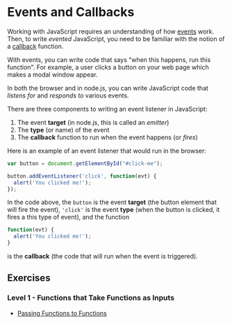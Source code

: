 # Events and Callbacks

Working with JavaScript requires an understanding of how
[events](http://glossary.codeunion.io/event) work. Then, to write _evented_
JavaScript, you need to be familiar with the notion of a
[callback](http://glossary.codeunion.io/callback) function.

With events, you can write code that says "when this happens, run this
function". For example, a user clicks a button on your web page which makes a
modal window appear.

In both the browser and in node.js, you can write JavaScript code that _listens
for_ and _responds to_ various events.

There are three components to writing an event listener in JavaScript:

1. The event **target** (in node.js, this is called an _emitter_)
2. The **type** (or name) of the event
3. The **callback** function to run when the event happens (or _fires_)

Here is an example of an event listener that would run in the browser:

```javascript
var button = document.getElementById("#click-me");

button.addEventListener('click', function(evt) {
  alert('You clicked me!');
});
```

In the code above, the `button` is the event **target** (the button element that
will fire the event), `'click'` is the event **type** (when the button is
clicked, it fires a this type of event), and the function

```javascript
function(evt) {
  alert('You clicked me!');
}
```

is the **callback** (the code that will run when the event is triggered).

## Exercises

### Level 1 - Functions that Take Functions as Inputs

* [Passing Functions to Functions](passing_functions_to_functions)
